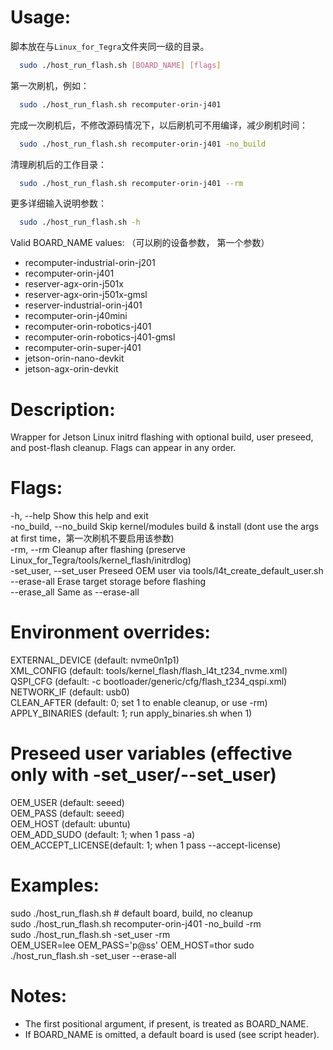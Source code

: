 # Usage:
脚本放在与`Linux_for_Tegra`文件夹同一级的目录。

```bash
  sudo ./host_run_flash.sh [BOARD_NAME] [flags]
```
第一次刷机，例如：
```bash
  sudo ./host_run_flash.sh recomputer-orin-j401
```
完成一次刷机后，不修改源码情况下，以后刷机可不用编译，减少刷机时间：
```bash
  sudo ./host_run_flash.sh recomputer-orin-j401 -no_build
```

清理刷机后的工作目录：
```bash
  sudo ./host_run_flash.sh recomputer-orin-j401 --rm
```

更多详细输入说明参数：
```bash
  sudo ./host_run_flash.sh -h
```

Valid BOARD_NAME values: （可以刷的设备参数， 第一个参数）
  - recomputer-industrial-orin-j201
  - recomputer-orin-j401
  - reserver-agx-orin-j501x
  - reserver-agx-orin-j501x-gmsl
  - reserver-industrial-orin-j401
  - recomputer-orin-j40mini
  - recomputer-orin-robotics-j401
  - recomputer-orin-robotics-j401-gmsl
  - recomputer-orin-super-j401
  - jetson-orin-nano-devkit
  - jetson-agx-orin-devkit

# Description:
  Wrapper for Jetson Linux initrd flashing with optional build, user preseed,
  and post-flash cleanup. Flags can appear in any order.  

# Flags:
  -h, --help            Show this help and exit  
  -no_build, --no_build Skip kernel/modules build & install (dont use the args at first time，第一次刷机不要启用该参数)  
  -rm, --rm             Cleanup after flashing (preserve Linux_for_Tegra/tools/kernel_flash/initrdlog)  
  -set_user, --set_user Preseed OEM user via tools/l4t_create_default_user.sh  
  --erase-all           Erase target storage before flashing  
  --erase_all           Same as --erase-all  

# Environment overrides:
  EXTERNAL_DEVICE   (default: nvme0n1p1)  
  XML_CONFIG        (default: tools/kernel_flash/flash_l4t_t234_nvme.xml)  
  QSPI_CFG          (default: -c bootloader/generic/cfg/flash_t234_qspi.xml)  
  NETWORK_IF        (default: usb0)  
  CLEAN_AFTER       (default: 0; set 1 to enable cleanup, or use -rm)  
  APPLY_BINARIES    (default: 1; run apply_binaries.sh when 1)  

# Preseed user variables (effective only with -set_user/--set_user)
  OEM_USER          (default: seeed)  
  OEM_PASS          (default: seeed)  
  OEM_HOST          (default: ubuntu)  
  OEM_ADD_SUDO      (default: 1; when 1 pass -a)  
  OEM_ACCEPT_LICENSE(default: 1; when 1 pass --accept-license)  

# Examples:
  sudo ./host_run_flash.sh                         # default board, build, no cleanup  
  sudo ./host_run_flash.sh recomputer-orin-j401 -no_build -rm  
  sudo ./host_run_flash.sh -set_user -rm  
  OEM_USER=lee OEM_PASS='p@ss' OEM_HOST=thor sudo ./host_run_flash.sh -set_user --erase-all  

# Notes:
  - The first positional argument, if present, is treated as BOARD_NAME.  
  - If BOARD_NAME is omitted, a default board is used (see script header).  

